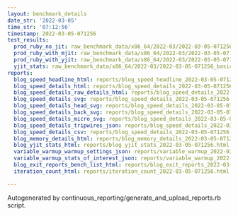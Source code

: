 ```yaml
---
layout: benchmark_details
date_str: '2022-03-05'
time_str: '07:12:56'
timestamp: 2022-03-05-071256
test_results:
  prod_ruby_no_jit: raw_benchmark_data/x86_64/2022-03/2022-03-05-071256_basic_benchmark_prod_ruby_no_jit.json
  prod_ruby_with_mjit: raw_benchmark_data/x86_64/2022-03/2022-03-05-071256_basic_benchmark_prod_ruby_with_mjit.json
  prod_ruby_with_yjit: raw_benchmark_data/x86_64/2022-03/2022-03-05-071256_basic_benchmark_prod_ruby_with_yjit.json
  yjit_stats: raw_benchmark_data/x86_64/2022-03/2022-03-05-071256_basic_benchmark_yjit_stats.json
reports:
  blog_speed_headline_html: reports/blog_speed_headline_2022-03-05-071256.html
  blog_speed_details_html: reports/blog_speed_details_2022-03-05-071256.html
  blog_speed_details_raw_details_html: reports/blog_speed_details_2022-03-05-071256.raw_details.html
  blog_speed_details_svg: reports/blog_speed_details_2022-03-05-071256.svg
  blog_speed_details_head_svg: reports/blog_speed_details_2022-03-05-071256.head.svg
  blog_speed_details_back_svg: reports/blog_speed_details_2022-03-05-071256.back.svg
  blog_speed_details_micro_svg: reports/blog_speed_details_2022-03-05-071256.micro.svg
  blog_speed_details_tripwires_json: reports/blog_speed_details_2022-03-05-071256.tripwires.json
  blog_speed_details_csv: reports/blog_speed_details_2022-03-05-071256.csv
  blog_memory_details_html: reports/blog_memory_details_2022-03-05-071256.html
  blog_yjit_stats_html: reports/blog_yjit_stats_2022-03-05-071256.html
  variable_warmup_warmup_settings_json: reports/variable_warmup_2022-03-05-071256.warmup_settings.json
  variable_warmup_stats_of_interest_json: reports/variable_warmup_2022-03-05-071256.stats_of_interest.json
  blog_exit_reports_bench_list_html: reports/blog_exit_reports_2022-03-05-071256.bench_list.html
  iteration_count_html: reports/iteration_count_2022-03-05-071256.html

---
```

Autogenerated by continuous_reporting/generate_and_upload_reports.rb script.
